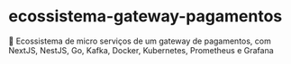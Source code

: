 # ecossistema-gateway-pagamentos
🔐 Ecossistema de micro serviços de um gateway de pagamentos, com NextJS, NestJS, Go, Kafka, Docker, Kubernetes, Prometheus e Grafana
